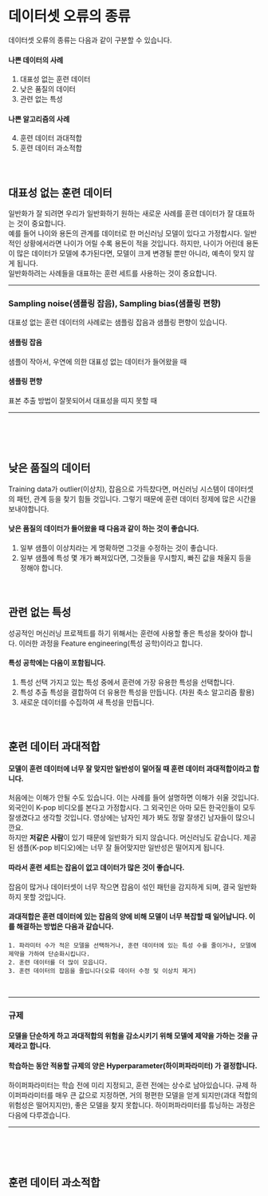 # 데이터셋 오류의 종류

데이터셋 오류의 종류는 다음과 같이 구분할 수 있습니다.

#### 나쁜 데이터의 사례
1. 대표성 없는 훈련 데이터
2. 낮은 품질의 데이터
3. 관련 없는 특성

#### 나쁜 알고리즘의 사례
4. 훈련 데이터 과대적합
5. 훈련 데이터 과소적합
<br/><br/><br/>

## 대표성 없는 훈련 데이터
일반화가 잘 되려면 우리가 일반화하기 원하는 새로운 사례를 훈련 데이터가 잘 대표하는 것이 중요합니다.
<br/>
예를 들어 나이와 용돈의 관계를 데이터로 한 머신러닝 모델이 있다고 가정합시다. 일반적인 상황에서라면 나이가 어릴 수록 용돈이 적을 것입니다. 하지만, 나이가 어린데 용돈이 많은 데이터가 모델에 추가된다면, 모델이 크게 변경될 뿐만 아니라, 예측이 맞지 않게 됩니다.
<br/>
일반화하려는 사례들을 대표하는 훈련 세트를 사용하는 것이 중요합니다.
<hr/>

### Sampling noise(샘플링 잡음), Sampling bias(샘플링 편향)
대표성 없는 훈련 데이터의 사례로는 샘플링 잡음과 샘플링 편향이 있습니다.
#### 샘플링 잡음
샘플이 작아서, 우연에 의한 대표성 없는 데이터가 들어왔을 때
#### 샘플링 편향
표본 추출 방법이 잘못되어서 대표성을 띠지 못할 때
<hr/>
<br/><br/><br/>

## 낮은 품질의 데이터
Training data가 outlier(이상치), 잡음으로 가득찼다면, 머신러닝 시스템이 데이터셋의 패턴, 관계 등을 찾기 힘들 것입니다. 그렇기 때문에 훈련 데이터 정제에 많은 시간을 보내야합니다.
<br/>

#### 낮은 품질의 데이터가 들어왔을 때 다음과 같이 하는 것이 좋습니다.
1. 일부 샘플이 이상치라는 게 명확하면 그것을 수정하는 것이 좋습니다.
2. 일부 샘플에 특성 몇 개가 빠져있다면, 그것들을 무시할지, 빠진 값을 채울지 등을 정해야 합니다. 
<br/><br/><br/>

##  관련 없는 특성
성공적인 머신러닝 프로젝트를 하기 위해서는 훈련에 사용할 좋은 특성을 찾아야 합니다. 이러한 과정을 Feature engineering(특성 공학)이라고 합니다.
#### 특성 공학에는 다음이 포함됩니다.
1. 특성 선택
    가지고 있는 특성 중에서 훈련에 가장 유용한 특성을 선택합니다.
2. 특성 추출
    특성을 결합하여 더 유용한 특성을 만듭니다. (차원 축소 알고리즘 활용)
3. 새로운 데이터를 수집하여 새 특성을 만듭니다.
<br/><br/><br/>

## 훈련 데이터 과대적합
#### 모델이 훈련 데이터에 너무 잘 맞지만 일반성이 덜어질 때 훈련 데이터 과대적합이라고 합니다.
처음에는 이해가 안될 수도 있습니다. 이는 사례를 들어 설명하면 이해가 쉬울 것입니다.<br/>
외국인이 K-pop 비디오를 본다고 가정합시다. 그 외국인은 아마 모든 한국인들이 모두 잘생겼다고 생각할 것입니다. 영상에는 남자인 제가 봐도 정말 잘생긴 남자들이 많으니깐요.<br/>
하지만 **저같은 사람**이 있기 때문에 일반화가 되지 않습니다. 머신러닝도 같습니다. 제공된 샘플(K-pop 비디오)에는 너무 잘 들어맞지만 일반성은 떨어지게 됩니다.
#### 따라서 훈련 세트는 잡음이 없고 데이터가 많은 것이 좋습니다.
잡음이 많거나 데이터셋이 너무 작으면 잡음이 섞인 패턴을 감지하게 되며, 결국 일반화하지 못할 것입니다.
#### 과대적합은 훈련 데이터에 있는 잡음의 양에 비해 모델이 너무 복잡할 때 일어납니다. 이를 해결하는 방법은 다음과 같습니다.
    1. 파라미터 수가 적은 모델을 선택하거나, 훈련 데이터에 있는 특성 수를 줄이거나, 모델에 제약을 가하여 단순화시킵니다.
    2. 훈련 데이터를 더 많이 모읍니다.
    3. 훈련 데이터의 잡음을 줄입니다(오류 데이터 수정 및 이상치 제거)
<br/>

<hr/>

### 규제
#### 모델을 단순하게 하고 과대적합의 위험을 감소시키기 위해 모델에 제약을 가하는 것을 **규제**라고 합니다.
#### 학습하는 동안 적용할 규제의 양은 **Hyperparameter(하이퍼파라미터)** 가 결정합니다.
하이퍼파라미터는 학습 전에 미리 지정되고, 훈련 전에는 상수로 남아있습니다. 규제 하이퍼파라미터를 매우 큰 값으로 지정하면, 거의 평편한 모델을 얻게 되지만(과대 적합의 위험성은 떨어지지만), 좋은 모델을 찾지 못합니다. 
하이퍼파라미터를 튜닝하는 과정은 다음에 다루겠습니다.
<hr/>
<br/><br/><br/>

## 훈련 데이터 과소적합
